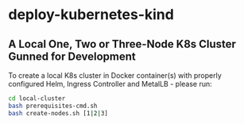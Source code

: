 # deploy-kubernetes-kind

## A Local One, Two or Three-Node K8s Cluster Gunned for Development

To create a local K8s cluster in Docker container(s) with properly configured Helm, Ingress Controller and MetalLB - please run:

```bash
cd local-cluster
bash prerequisites-cmd.sh
bash create-nodes.sh [1|2|3]
```
